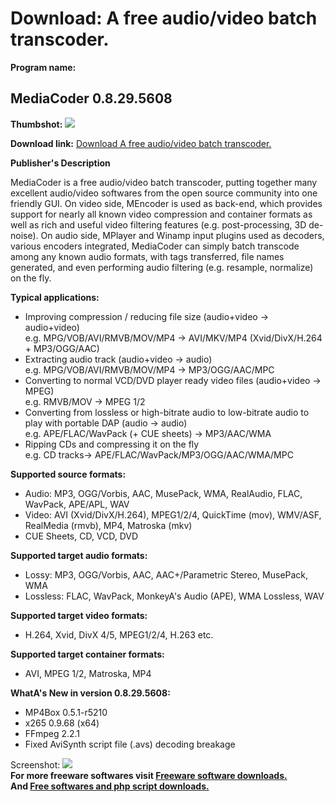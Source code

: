 # Download: A free audio/video batch transcoder.

**Program name:**

## MediaCoder 0.8.29.5608

  
**Thumbshot:** ![](http://www.freewarefiles.com/screenshot/mediacoder_md.gif)   
  
**Download link:** [Download A free audio/video batch transcoder.](http://freesoftwares.boysofts.com/MediaCoder_program_18085.html)  
  


**Publisher's Description**  
  


MediaCoder is a free audio/video batch transcoder, putting together many excellent audio/video softwares from the open source community into one friendly GUI. On video side, MEncoder is used as back-end, which provides support for nearly all known video compression and container formats as well as rich and useful video filtering features (e.g. post-processing, 3D de-noise). On audio side, MPlayer and Winamp input plugins used as decoders, various encoders integrated, MediaCoder can simply batch transcode among any known audio formats, with tags transferred, file names generated, and even performing audio filtering (e.g. resample, normalize) on the fly. 

**Typical applications:**

  * Improving compression / reducing file size (audio+video -> audio+video)  
e.g. MPG/VOB/AVI/RMVB/MOV/MP4 -> AVI/MKV/MP4 (Xvid/DivX/H.264 + MP3/OGG/AAC) 
  * Extracting audio track (audio+video -> audio)  
e.g. MPG/VOB/AVI/RMVB/MOV/MP4 -> MP3/OGG/AAC/MPC 
  * Converting to normal VCD/DVD player ready video files (audio+video -> MPEG)  
e.g. RMVB/MOV -> MPEG 1/2 
  * Converting from lossless or high-bitrate audio to low-bitrate audio to play with portable DAP (audio -> audio)  
e.g. APE/FLAC/WavPack (+ CUE sheets) -> MP3/AAC/WMA 
  * Ripping CDs and compressing it on the fly  
e.g. CD tracks-> APE/FLAC/WavPack/MP3/OGG/AAC/WMA/MPC 

**Supported source formats:**

  * Audio: MP3, OGG/Vorbis, AAC, MusePack, WMA, RealAudio, FLAC, WavPack, APE/APL, WAV 
  * Video: AVI (Xvid/DivX/H.264), MPEG1/2/4, QuickTime (mov), WMV/ASF, RealMedia (rmvb), MP4, Matroska (mkv) 
  * CUE Sheets, CD, VCD, DVD 

**Supported target audio formats:**

  * Lossy: MP3, OGG/Vorbis, AAC, AAC+/Parametric Stereo, MusePack, WMA 
  * Lossless: FLAC, WavPack, MonkeyA's Audio (APE), WMA Lossless, WAV 

**Supported target video formats:**

  * H.264, Xvid, DivX 4/5, MPEG1/2/4, H.263 etc. 

**Supported target container formats:**

  * AVI, MPEG 1/2, Matroska, MP4 

**WhatA's New in version 0.8.29.5608:**

  * MP4Box 0.5.1-r5210 
  * x265 0.9.68 (x64) 
  * FFmpeg 2.2.1 
  * Fixed AviSynth script file (.avs) decoding breakage 

  
  
Screenshot: ![](http://www.freewarefiles.com/screenshot/mediacoder.gif)   
**For more freeware softwares visit [Freeware software downloads.](http://freesoftwares.boysofts.com/)**   
**And [Free softwares and php script downloads.](http://www.boysofts.com/)**
